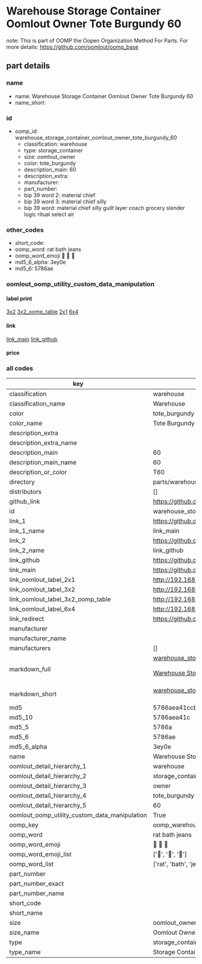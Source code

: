 # Warehouse Storage Container Oomlout Owner Tote Burgundy 60  

note: This is part of OOMP the Oopen Organization Method For Parts. For more details: https://github.com/oomlout/oomp_base

##  part details
  







### name
* name: Warehouse Storage Container Oomlout Owner Tote Burgundy 60
* name_short: 
### id
* oomp_id: warehouse_storage_container_oomlout_owner_tote_burgundy_60
  * classification: warehouse
  * type: storage_container
  * size: oomlout_owner
  * color: tote_burgundy
  * description_main: 60
  * description_extra: 
  * manufacturer: 
  * part_number: 
  * bip 39 word 2: material chief
  * bip 39 word 3: material chief silly
  * bip 39 word: material chief silly guilt layer coach grocery slender logic ritual select air

### other_codes
* short_code: 
* oomp_word: rat bath jeans
* oomp_word_emoji :rat: :bath: :jeans:
* md5_6_alpha: 3ey0e
* md5_6: 5786ae






### oomlout_oomp_utility_custom_data_manipulation
#### label print
[3x2](http://192.168.1.245:1112/?label=oomp%203ey0e)
[3x2_oomp_table](http://192.168.1.108:1112/?label=oomp%203ey0e)
[2x1](http://192.168.1.242:1112/?label=oomp%203ey0e)
[6x4](http://192.168.1.55:1112/?label=oomp%203ey0e)    

#### link

[link_main](https://github.com/oomlout/oomlout_oomp_version_1_messy/tree/main/parts/warehouse_storage_container_oomlout_owner_tote_burgundy_60) [link_github](https://github.com/oomlout/oomlout_oomp_version_1_messy/tree/main/parts/warehouse_storage_container_oomlout_owner_tote_burgundy_60)                             

#### price







### all codes 
| key | value |  
| --- | --- |  
| classification | warehouse |  
| classification_name | Warehouse |  
| color | tote_burgundy |  
| color_name | Tote Burgundy |  
| description_extra |  |  
| description_extra_name |  |  
| description_main | 60 |  
| description_main_name | 60 |  
| description_or_color | T60 |  
| directory | parts/warehouse_storage_container_oomlout_owner_tote_burgundy_60 |  
| distributors | [] |  
| github_link | https://github.com/oomlout/oomlout_oomp_part_src/tree/main/parts/warehouse_storage_container_oomlout_owner_tote_burgundy_60 |  
| id | warehouse_storage_container_oomlout_owner_tote_burgundy_60 |  
| link_1 | https://github.com/oomlout/oomlout_oomp_version_1_messy/tree/main/parts/warehouse_storage_container_oomlout_owner_tote_burgundy_60 |  
| link_1_name | link_main |  
| link_2 | https://github.com/oomlout/oomlout_oomp_version_1_messy/tree/main/parts/warehouse_storage_container_oomlout_owner_tote_burgundy_60 |  
| link_2_name | link_github |  
| link_github | https://github.com/oomlout/oomlout_oomp_version_1_messy/tree/main/parts/warehouse_storage_container_oomlout_owner_tote_burgundy_60 |  
| link_main | https://github.com/oomlout/oomlout_oomp_version_1_messy/tree/main/parts/warehouse_storage_container_oomlout_owner_tote_burgundy_60 |  
| link_oomlout_label_2x1 | http://192.168.1.242:1112/?label=oomp%203ey0e |  
| link_oomlout_label_3x2 | http://192.168.1.245:1112/?label=oomp%203ey0e |  
| link_oomlout_label_3x2_oomp_table | http://192.168.1.108:1112/?label=oomp%203ey0e |  
| link_oomlout_label_6x4 | http://192.168.1.55:1112/?label=oomp%203ey0e |  
| link_redirect | https://github.com/oomlout/oomlout_oomp_version_1_messy/tree/main/parts/warehouse_storage_container_oomlout_owner_tote_burgundy_60 |  
| manufacturer |  |  
| manufacturer_name |  |  
| manufacturers | [] |  
| markdown_full | [warehouse_storage_container_oomlout_owner_tote_burgundy_60](none)<br>[](none)<br>[Warehouse Storage Container Oomlout Owner Tote Burgundy 60](none)<br><br> |  
| markdown_short | [warehouse_storage_container_oomlout_owner_tote_burgundy_60](none)<br><br> |  
| md5 | 5786aea41ccb4cd8b2bf267b9149f447 |  
| md5_10 | 5786aea41c |  
| md5_5 | 5786a |  
| md5_6 | 5786ae |  
| md5_6_alpha | 3ey0e |  
| name | Warehouse Storage Container Oomlout Owner Tote Burgundy 60 |  
| oomlout_detail_hierarchy_1 | warehouse |  
| oomlout_detail_hierarchy_2 | storage_container |  
| oomlout_detail_hierarchy_3 | owner |  
| oomlout_detail_hierarchy_4 | tote_burgundy |  
| oomlout_detail_hierarchy_5 | 60 |  
| oomlout_oomp_utility_custom_data_manipulation | True |  
| oomp_key | oomp_warehouse_storage_container_oomlout_owner_tote_burgundy_60 |  
| oomp_word | rat bath jeans |  
| oomp_word_emoji | :rat: :bath: :jeans: |  
| oomp_word_emoji_list | [':rat:', ':bath:', ':jeans:'] |  
| oomp_word_list | ['rat', 'bath', 'jeans'] |  
| part_number |  |  
| part_number_exact |  |  
| part_number_name |  |  
| short_code |  |  
| short_name |  |  
| size | oomlout_owner |  
| size_name | Oomlout Owner |  
| type | storage_container |  
| type_name | Storage Container |  
